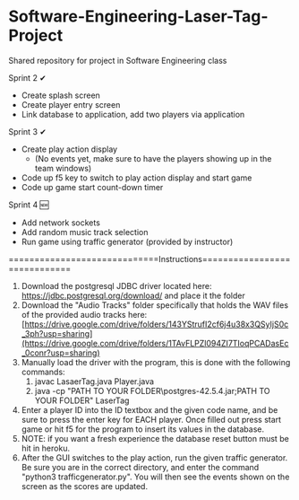 # Software-Engineering-Laser-Tag-Project
Shared repository for project in Software Engineering class

Sprint 2 ✔
+ Create splash screen
+ Create player entry screen
+ Link database to application, add two players via application

Sprint 3 ✔
+ Create play action display
    - (No events yet, make sure to have the players showing up in the team windows)
+ Code up f5 key to switch to play action display and start game
+ Code up game start count-down timer

Sprint 4 🆕
+ Add network sockets
+ Add random music track selection
+ Run game using traffic generator (provided by instructor)

=============================Instructions=============================
1. Download the postgresql JDBC driver located here: https://jdbc.postgresql.org/download/ and place it the folder
2. Download the "Audio Tracks" folder specifically that holds the WAV files of the provided audio tracks here: [https://drive.google.com/drive/folders/143YStrufI2cf6j4u38x3QSyIjS0c_3ph?usp=sharing](https://drive.google.com/drive/folders/1TAvFLPZl094ZI7TIoqPCADasEc_0conr?usp=sharing)
3. Manually load the driver with the program, this is done with the following commands:
    1. javac LasaerTag.java Player.java
    2. java -cp "PATH TO YOUR FOLDER\postgres-42.5.4.jar;PATH TO YOUR FOLDER" LaserTag
3. Enter a player ID into the ID textbox and the given code name, and be sure to press the enter key for EACH player. Once filled out press start game or hit f5 for the program to insert its values in the  database.
5. NOTE: if you want a fresh experience the database reset button must be hit in heroku.
6. After the GUI switches to the play action, run the given traffic generator. Be sure you are in the correct directory, and enter the command "python3 trafficgenerator.py". You will then see the events shown on the screen as the scores are updated.
